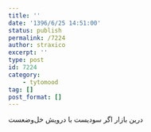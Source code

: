 ```yaml
---
title: ''
date: '1396/6/25 14:51:00'
status: publish
permalink: /7224
author: straxico
excerpt: ''
type: post
id: 7224
category:
    - tytomood
tag: []
post_format: []
---
```

‏درین بازار اگر سودیست با درویش خل‌وضعست